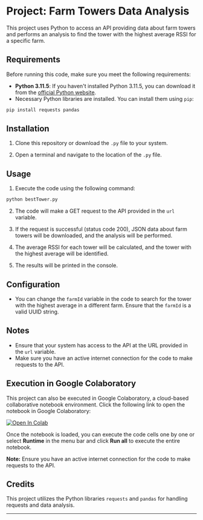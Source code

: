 ﻿# Project: Farm Towers Data Analysis

This project uses Python to access an API providing data about farm towers and performs an analysis to find the tower with the highest average RSSI for a specific farm.

## Requirements

Before running this code, make sure you meet the following requirements:

- **Python 3.11.5**: If you haven't installed Python 3.11.5, you can download it from the [official Python website](https://www.python.org/downloads/).
- Necessary Python libraries are installed. You can install them using `pip`:

```bash
pip install requests pandas
```

## Installation

1. Clone this repository or download the `.py` file to your system.

2. Open a terminal and navigate to the location of the `.py` file.

## Usage

1. Execute the code using the following command:

```bash
python bestTower.py
```

2. The code will make a GET request to the API provided in the `url` variable.

3. If the request is successful (status code 200), JSON data about farm towers will be downloaded, and the analysis will be performed.

4. The average RSSI for each tower will be calculated, and the tower with the highest average will be identified.

5. The results will be printed in the console.

## Configuration

- You can change the `farmId` variable in the code to search for the tower with the highest average in a different farm. Ensure that the `farmId` is a valid UUID string.

## Notes

- Ensure that your system has access to the API at the URL provided in the `url` variable.
- Make sure you have an active internet connection for the code to make requests to the API.

## Execution in Google Colaboratory

This project can also be executed in Google Colaboratory, a cloud-based collaborative notebook environment. Click the following link to open the notebook in Google Colaboratory:

[![Open In Colab](https://colab.research.google.com/assets/colab-badge.svg)](https://colab.research.google.com/drive/1yOxzZ65xsx9vLyKCh-GofpZhbnahwMOI?usp=sharing#scrollTo=SYUY45DynjdI)

Once the notebook is loaded, you can execute the code cells one by one or select **Runtime** in the menu bar and click **Run all** to execute the entire notebook.

**Note:** Ensure you have an active internet connection for the code to make requests to the API.

## Credits

This project utilizes the Python libraries `requests` and `pandas` for handling requests and data analysis.

---
